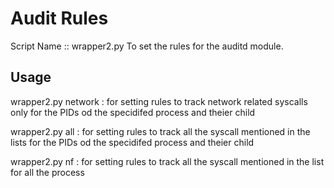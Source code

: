 # Audit Rules
Script Name :: wrapper2.py
To set the rules for the auditd module.

Usage
------
wrapper2.py network : for setting rules to track network related syscalls only for the PIDs od the specidifed process and theier child

wrapper2.py all : for setting rules to track all the syscall mentioned in the lists for the PIDs od the specidifed process and theier child

wrapper2.py nf : for setting rules to track all the syscall mentioned in the list for all the process

